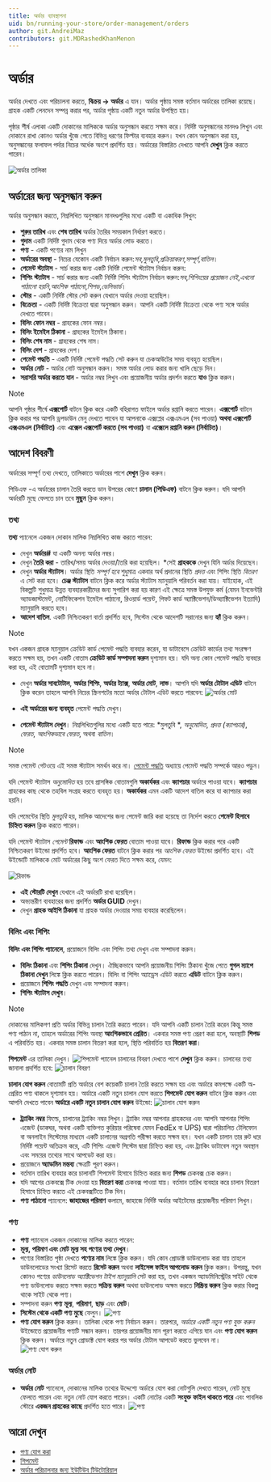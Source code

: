 ```yaml
---
title: অর্ডার ব্যাবস্থাপনা
uid: bn/running-your-store/order-management/orders
author: git.AndreiMaz
contributors: git.MDRashedKhanMenon
---
```


# অর্ডার

অর্ডার দেখতে এবং পরিচালনা করতে, **বিক্রয় → অর্ডার** এ যান। অর্ডার পৃষ্ঠায় সমস্ত বর্তমান অর্ডারের তালিকা রয়েছে। গ্রাহক একটি লেনদেন সম্পন্ন করার পর, অর্ডার পৃষ্ঠায় একটি নতুন অর্ডার উপস্থিত হয়।

পৃষ্ঠার শীর্ষ এলাকা একটি দোকানের মালিককে অর্ডার অনুসন্ধান করতে সক্ষম করে। নির্দিষ্ট অনুসন্ধানের মানদণ্ড লিখুন এবং দোকানে রাখা কোনও অর্ডার খুঁজে পেতে বিভিন্ন ধরণের ফিল্টার ব্যবহার করুন। যখন কোন অনুসন্ধান করা হয়, অনুসন্ধানের ফলাফল পর্দার নিচের অর্ধেক অংশে প্রদর্শিত হয়। অর্ডারের বিস্তারিত দেখতে আপনি **দেখুন** ক্লিক করতে পারেন।

![অর্ডার তালিকা](_static/orders/search.jpg)

## অর্ডারের জন্য অনুসন্ধান করুন

অর্ডার অনুসন্ধান করতে, নিম্নলিখিত অনুসন্ধান মানদণ্ডগুলির মধ্যে একটি বা একাধিক লিখুন:

* **শুরুর তারিখ** এবং **শেষ তারিখ** অর্ডার তৈরির সময়কাল নির্ধারণ করতে।
* **গুদাম** একটি নির্দিষ্ট গুদাম থেকে পণ্য দিয়ে অর্ডার লোড করতে।
* **পণ্য** - একটি পণ্যের নাম লিখুন
* **অর্ডারের অবস্থা** - নিচের যেকোন একটি নির্বাচন করুন:*সব*,*মুলতুবি*,*প্রক্রিয়াকরণ*,*সম্পূর্ণ*,*বাতিল*।
* **পেমেন্ট স্ট্যাটাস** - সার্চ করার জন্য একটি নির্দিষ্ট পেমেন্ট স্ট্যাটাস নির্বাচন করুন:
* **শিপিং স্ট্যাটাস** - সার্চ করার জন্য একটি নির্দিষ্ট শিপিং স্ট্যাটাস নির্বাচন করুন:*সব*,*শিপিংয়ের প্রয়োজন নেই*,*এখনো পাঠানো হয়নি*,*আংশিক পাঠানো*,*শিপড*,*ডেলিভার্ড*।
* **স্টোর** - একটি নির্দিষ্ট স্টোর সেট করুন যেখানে অর্ডার দেওয়া হয়েছিল।
* **বিক্রেতা** - একটি নির্দিষ্ট বিক্রেতা দ্বারা অনুসন্ধান করুন। আপনি একটি নির্দিষ্ট বিক্রেতা থেকে পণ্য সঙ্গে অর্ডার দেখতে পাবেন।
* **বিলিং ফোন নম্বর** - গ্রাহকের ফোন নম্বর।
* **বিলিং ইমেইল ঠিকানা** - গ্রাহকের ইমেইল ঠিকানা।
* **বিলিং শেষ নাম** - গ্রাহকের শেষ নাম।
* **বিলিং দেশ** - গ্রাহকের দেশ।
* **পেমেন্ট পদ্ধতি** - একটি নির্দিষ্ট পেমেন্ট পদ্ধতি সেট করুন যা চেকআউটের সময় ব্যবহৃত হয়েছিল।
* **অর্ডার নোট** - অর্ডার নোট অনুসন্ধান করুন। সমস্ত অর্ডার লোড করার জন্য খালি ছেড়ে দিন।
* **সরাসরি অর্ডার করতে যান** - অর্ডার নম্বর লিখুন এবং প্রয়োজনীয় অর্ডার প্রদর্শন করতে **যাও** ক্লিক করুন।

> [!NOTE]
>
> আপনি পৃষ্ঠার শীর্ষে **এক্সপোর্ট** বাটনে ক্লিক করে একটি বহিরাগত ফাইলে অর্ডার রপ্তানি করতে পারেন। **এক্সপোর্ট** বাটনে ক্লিক করার পর আপনি ড্রপডাউন মেনু দেখতে পাবেন যা আপনাকে এক্সপ্লের এক্সএমএল (সব পাওয়া) **অথবা এক্সপোর্ট এক্সএমএল (নির্বাচিত)** এবং **এক্সেল এক্সপোর্ট করতে (সব পাওয়া)** বা **এক্সেলে রপ্তানি করুন (নির্বাচিত)**।

## আদেশ বিবরণী

অর্ডারের সম্পূর্ণ তথ্য দেখতে, তালিকাতে অর্ডারের পাশে **দেখুন** ক্লিক করুন।

পিডিএফ -এ অর্ডারের চালান তৈরি করতে ডান উপরের কোণে **চালান (পিডিএফ)** বাটনে ক্লিক করুন। যদি আপনি অর্ডারটি মুছে ফেলতে চান তবে **মুছুন** ক্লিক করুন।

### তথ্য

**তথ্য** প্যানেলে একজন দোকান মালিক নিম্নলিখিত কাজ করতে পারেন:

* দেখুন **অর্ডার#** যা একটি অনন্য অর্ডার নম্বর।
* দেখুন **তৈরি করা** - তারিখ/সময় অর্ডার দেওয়া/তৈরি করা হয়েছিল।
*সেই **গ্রাহককে** দেখুন যিনি অর্ডার দিয়েছেন।
* দেখুন **অর্ডার স্ট্যাটাস**। অর্ডার স্থিতি *সম্পূর্ণ হবে* শুধুমাত্র একবার অর্থ প্রদানের স্থিতি *প্রদত্ত* এবং শিপিং স্থিতি *বিতরণ* এ সেট করা হবে। **চেঞ্জ স্ট্যাটাস** বাটনে ক্লিক করে অর্ডার স্ট্যাটাস ম্যানুয়ালি পরিবর্তন করা যায়। যাইহোক, এই বিকল্পটি শুধুমাত্র উন্নত ব্যবহারকারীদের জন্য সুপারিশ করা হয় কারণ এই ক্ষেত্রে সমস্ত উপযুক্ত কর্ম (যেমন ইনভেন্টরি অ্যাডজাস্টমেন্ট, নোটিফিকেশন ইমেইল পাঠানো, রিওয়ার্ড পয়েন্ট, গিফট কার্ড অ্যাক্টিভেশন/ডিঅ্যাক্টিভেশন ইত্যাদি) ম্যানুয়ালি করতে হবে।
* **আদেশ বাতিল**. একটি নিশ্চিতকরণ বার্তা প্রদর্শিত হবে, সিস্টেম থেকে আদেশটি সরানোর জন্য **হ্যাঁ** ক্লিক করুন।

> [!NOTE]
>
> যখন একজন গ্রাহক ম্যানুয়াল ক্রেডিট কার্ড পেমেন্ট পদ্ধতি ব্যবহার করেন, যা ডাটাবেসে ক্রেডিট কার্ডের তথ্য সংরক্ষণ করতে সক্ষম হয়, তখন একটি বোতাম **ক্রেডিট কার্ড সম্পাদনা করুন** দৃশ্যমান হয়। যদি অন্য কোন পেমেন্ট পদ্ধতি ব্যবহার করা হয়, এই বোতামটি দৃশ্যমান হবে না।

* দেখুন **অর্ডার সাবটোটাল**, **অর্ডার শিপিং**, **অর্ডার ট্যাক্স**, **অর্ডার মোট**, **লাভ**। আপনি যদি **অর্ডার টোটাল এডিট** বাটনে ক্লিক করেন তাহলে আপনি নিচের স্ক্রিনশটের মতো অর্ডার টোটাল এডিট করতে পারবেন:
![অর্ডার মোট](_static/orders/edit-totals.jpg)

* **এই অর্ডারের জন্য ব্যবহৃত** পেমেন্ট পদ্ধতি দেখুন।
* **পেমেন্ট স্ট্যাটাস দেখুন**। নিম্নলিখিতগুলির মধ্যে একটি হতে পারে: *মুলতুবি *, *অনুমোদিত*, *প্রদত্ত (ক্যাপচার)*, *ফেরত*, *আংশিকভাবে ফেরত*, অথবা *বাতিল*।

> [!NOTE]
>
> সমস্ত পেমেন্ট গেটওয়ে এই সমস্ত স্ট্যাটাস সমর্থন করে না। [পেমেন্ট পদ্ধতি](xref:bn/get-start/configure-payment/payment-methods/index) অধ্যায়ে পেমেন্ট পদ্ধতি সম্পর্কে আরও পড়ুন।

যদি পেমেন্ট স্ট্যাটাস *অনুমোদিত* হয় তবে প্রাসঙ্গিক বোতামগুলি **অকার্যকর** এবং **ক্যাপচার** অর্ডারে পাওয়া যাবে। **ক্যাপচার** গ্রাহকের কাছ থেকে তহবিল সংগ্রহ করতে ব্যবহৃত হয়। **অকার্যকর** এমন একটি আদেশ বাতিল করে যা ক্যাপচার করা হয়নি।

যদি পেমেন্টের স্থিতি *মুলতুবি* হয়, মালিক আদেশের জন্য পেমেন্ট জারি করা হয়েছে তা নির্দেশ করতে **পেমেন্ট হিসাবে চিহ্নিত করুন** ক্লিক করতে পারেন।

যদি পেমেন্ট স্ট্যাটাস *পেমেন্ট* **রিফান্ড** এবং **আংশিক ফেরত** বোতাম পাওয়া যাবে। **রিফান্ড** ক্লিক করার পরে একটি নিশ্চিতকরণ উইন্ডো প্রদর্শিত হবে। **আংশিক ফেরত** বাটনে ক্লিক করার পর *আংশিক ফেরত* উইন্ডো প্রদর্শিত হবে। এই উইন্ডোটি মালিককে মোট অর্ডারের কিছু অংশ ফেরত দিতে সক্ষম করে, যেমন:

 ![রিফান্ড](_static/orders/refund.png)
	
* **এই স্টোরটি দেখুন** যেখানে এই অর্ডারটি রাখা হয়েছিল।
* অভ্যন্তরীণ ব্যবহারের জন্য প্রদর্শিত **অর্ডার GUID** দেখুন।
* দেখুন **গ্রাহক আইপি ঠিকানা** যা গ্রাহক অর্ডার দেওয়ার সময় ব্যবহার করেছিলেন।
 
### বিলিং এবং শিপিং

**বিলিং এবং শিপিং প্যানেলে**, প্রয়োজনে বিলিং এবং শিপিং তথ্য দেখুন এবং সম্পাদনা করুন।

* **বিলিং ঠিকানা** এবং **শিপিং ঠিকানা** দেখুন। ঐচ্ছিকভাবে আপনি প্রয়োজনীয় শিপিং ঠিকানা খুঁজে পেতে **গুগল ম্যাপে ঠিকানা দেখুন** লিঙ্কে ক্লিক করতে পারেন। বিলিং বা শিপিং অ্যাড্রেস এডিট করতে **এডিট** বাটনে ক্লিক করুন।
* প্রয়োজনে **শিপিং পদ্ধতি** দেখুন এবং সম্পাদনা করুন।
* **শিপিং স্ট্যাটাস দেখুন**।

> [!NOTE]
>
> দোকানের মালিকগণ প্রতি অর্ডার বিভিন্ন চালান তৈরি করতে পারেন। যদি আপনি একটি চালান তৈরি করেন কিন্তু সমস্ত পণ্য পাঠান না, তাহলে অর্ডারের শিপিং অবস্থা **আংশিকভাবে প্রেরিত**। একবার সমস্ত পণ্য প্রেরণ করা হলে, অবস্থাটি **শিপড** এ পরিবর্তিত হয়। একবার সমস্ত চালান বিতরণ করা হলে, স্থিতি পরিবর্তিত হয় **বিতরণ করা**।

**শিপমেন্ট** এর তালিকা দেখুন।
 ![শিপমেন্ট প্যানেল](_static/orders/shipments.jpg)
চালানের বিবরণ দেখতে পাশে **দেখুন** ক্লিক করুন। চালানের তথ্য জানালা প্রদর্শিত হবে:
 ![চালান বিবরণ](_static/orders/shipment-details.jpg)

**চালান যোগ করুন** বোতামটি প্রতি অর্ডারে বেশ কয়েকটি চালান তৈরি করতে সক্ষম হয় এবং অর্ডারে কমপক্ষে একটি অ-প্রেরিত পণ্য থাকলে দৃশ্যমান হয়। অর্ডারে একটি নতুন চালান যোগ করতে **শিপমেন্ট যোগ করুন** বাটনে ক্লিক করুন এবং আপনি দেখতে পাবেন **অর্ডারে একটি নতুন চালান যোগ করুন** উইন্ডো:
  ![চালান যোগ করুন](_static/orders/add-shipment.jpg)
  
* **ট্র্যাকিং নম্বর** ফিল্ডে, চালানের ট্র্যাকিং নম্বর লিখুন। ট্র্যাকিং নম্বর আপনার গ্রাহকদের এবং আপনি আপনার শিপিং এজেন্ট (ডাকঘর, অথবা একটি ব্যক্তিগত কুরিয়ার পরিষেবা যেমন FedEx বা UPS) দ্বারা পরিচালিত টেলিফোন বা অনলাইন সিস্টেমের মাধ্যমে একটি চালানের অগ্রগতি পরীক্ষা করতে সক্ষম হন। যখন একটি চালান তার রুট ধরে নির্দিষ্ট পয়েন্ট অতিক্রম করে, এটি শিপিং এজেন্ট সিস্টেম দ্বারা চিহ্নিত করা হয়, এবং ট্র্যাকিং ডাটাবেস নতুন অবস্থান এবং সময়ের তথ্যের সাথে আপডেট করা হয়।
* প্রয়োজনে **অ্যাডমিন মন্তব্য** ক্ষেত্রটি পূরণ করুন।
* বর্তমান তারিখ ব্যবহার করে চালানটি শিপমেন্ট হিসাবে চিহ্নিত করার জন্য **শিপড** চেকবক্স চেক করুন।
* যদি আগের চেকবক্সে টিক দেওয়া হয় **বিতরণ করা** চেকবক্স পাওয়া যায়। বর্তমান তারিখ ব্যবহার করে চালান বিতরণ হিসাবে চিহ্নিত করতে এই চেকবক্সটিতে টিক দিন।
* **পণ্য পাঠানো** প্যানেলে: **জাহাজের পরিমাণ** কলামে, জাহাজে নির্দিষ্ট অর্ডার আইটেমের প্রয়োজনীয় পরিমাণ লিখুন।

### পণ্য

* **পণ্য** প্যানেলে একজন দোকানের মালিক করতে পারেন:
* **মূল্য, পরিমাণ এবং মোট মূল্য সহ পণ্যের তথ্য দেখুন**।
* পণ্যের বিস্তারিত পৃষ্ঠা দেখতে **পণ্যের নাম** লিঙ্কে ক্লিক করুন। যদি কোন প্রোডাক্ট ডাউনলোড করা যায় তাহলে ডাউনলোডের সংখ্যা রিসেট করতে **রিসেট করুন** অথবা **লাইসেন্স ফাইল আপলোড করুন** ক্লিক করুন। উপরন্তু, যখন কোনও পণ্যের *ডাউনলোড অ্যাক্টিভেশন টাইপ* *ম্যানুয়ালি* সেট করা হয়, তখন একজন অ্যাডমিনিস্ট্রেটর সাইট থেকে পণ্য ডাউনলোড করতে সক্ষম করতে **সক্রিয় করুন** অথবা ডাউনলোড অক্ষম করতে **নিষ্ক্রিয় করুন** ক্লিক করার বিকল্প থাকে সাইট থেকে পণ্য।
* সম্পাদনা করুন **পণ্য** **মূল্য**, **পরিমাণ**, **ছাড়** এবং **মোট**।
* **সিস্টেম থেকে একটি পণ্য মুছে** ফেলুন।
 ![পণ্য](_static/orders/products.jpg)
* **পণ্য যোগ করুন** ক্লিক করুন। তালিকা থেকে পণ্য নির্বাচন করুন। তারপরে, *অর্ডারে একটি নতুন পণ্য যুক্ত করুন* উইন্ডোতে প্রয়োজনীয় পণ্যটি সন্ধান করুন। তারপর প্রয়োজনীয় মান পূরণ করতে এগিয়ে যান এবং **পণ্য যোগ করুন** ক্লিক করুন। অর্ডারে নতুন প্রোডাক্ট যোগ করার পর অর্ডার টোটাল আপডেট করতে ভুলবেন না।
 ![পণ্য যোগ করুন](_static/orders/add-product.jpg)

### অর্ডার নোট

* **অর্ডার নোট** প্যানেলে, দোকানের মালিক তথ্যের উদ্দেশ্যে অর্ডারে যোগ করা নোটগুলি দেখতে পারেন, নোট মুছে ফেলতে পারেন এবং নতুন নোট যোগ করতে পারেন। একটি নোটের একটি **সংযুক্ত ফাইল থাকতে পারে** এবং পাবলিক স্টোরে **একজন গ্রাহকের কাছে** প্রদর্শিত হতে পারে।
![পণ্য](_static/orders/note.jpg)

## আরো দেখুন

* [পণ্য যোগ করা](xref:bn/running-your-store/catalog/products/add-products)
* [শিপমেন্ট](xref:bn/running-your-store/order-management/shipping-management)
* [অর্ডার পরিচালনার জন্য ইউটিউব টিউটোরিয়াল](https://www.youtube.com/watch?v=z6TUJOO3gVg&index=5&list=PLnL_aDfmRHwsbhj621A-RFb1KnzeFxYz4)
